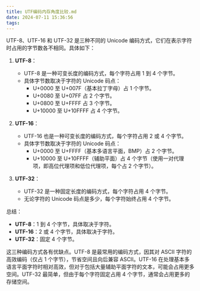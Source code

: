 ```yaml
---
title: UTF编码内存角度比较.md
date: 2024-07-11 15:36:56
tags:
---
```


UTF-8、UTF-16 和 UTF-32 是三种不同的 Unicode 编码方式，它们在表示字符时占用的字节数各不相同。具体如下：

1. **UTF-8**：
   - UTF-8 是一种可变长度的编码方式，每个字符占用 1 到 4 个字节。
   - 具体字节数取决于字符的 Unicode 码点：
     - U+0000 至 U+007F（基本拉丁字母）占 1 个字节。
     - U+0080 至 U+07FF 占 2 个字节。
     - U+0800 至 U+FFFF 占 3 个字节。
     - U+10000 至 U+10FFFF 占 4 个字节。

2. **UTF-16**：
   - UTF-16 也是一种可变长度的编码方式，每个字符占用 2 或 4 个字节。
   - 具体字节数取决于字符的 Unicode 码点：
     - U+0000 至 U+FFFF（基本多语言平面，BMP）占 2 个字节。
     - U+10000 至 U+10FFFF（辅助平面）占 4 个字节（使用一对代理项，即高位代理项和低位代理项，每个占 2 个字节）。

3. **UTF-32**：
   - UTF-32 是一种固定长度的编码方式，每个字符占用 4 个字节。
   - 无论字符的 Unicode 码点是多少，每个字符始终占用 4 个字节。

总结：

- **UTF-8**：1 到 4 个字节，具体取决于字符。
- **UTF-16**：2 或 4 个字节，具体取决于字符。
- **UTF-32**：固定 4 个字节。

这三种编码方式各有优缺点。UTF-8 是最常用的编码方式，因其对 ASCII 字符的高效编码（仅占 1 个字节），节省空间且向后兼容 ASCII。UTF-16 在处理基本多语言平面字符时相对高效，但对于包括大量辅助平面字符的文本，可能会占用更多空间。UTF-32 最简单，但由于每个字符固定占用 4 个字节，通常会占用更多的存储空间。
